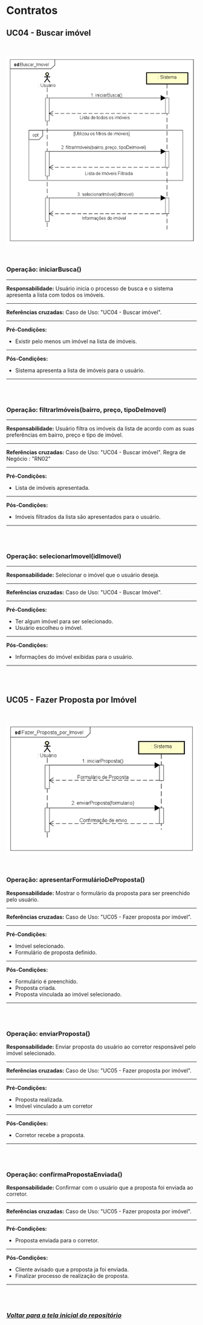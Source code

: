 # **Contratos**

## **UC04 - Buscar imóvel**

</br>

![](./../Diagramas/Diagrama_de_Sequencia/Buscar_Imovel.png)

</br>

### **Operação:** iniciarBusca() 
<hr>

**Responsabilidade:** Usuário inicia o processo de busca e o sistema apresenta a lista com todos os imóveis.
<hr>

**Referências cruzadas:** Caso de Uso: "UC04 - Buscar imóvel".
<hr>

**Pré-Condições:** 
- Existir pelo menos um imóvel na lista de imóveis.
<hr>

**Pós-Condições:** 
- Sistema apresenta a lista de imóveis para o usuário.
<hr>

</br> </br>

### **Operação:** filtrarImóveis(bairro, preço, tipoDeImovel)
<hr>

**Responsabilidade:** Usuário filtra os imóveis da lista de acordo com as suas preferências em bairro, preço e tipo de imóvel.
<hr>

**Referências cruzadas:** Caso de Uso: "UC04 - Buscar imóvel". Regra de Negócio : "RN02"
<hr>

**Pré-Condições:** 
- Lista de imóveis apresentada.
<hr>

**Pós-Condições:** 
- Imóveis filtrados da lista são apresentados para o usuário.
<hr>

</br> </br>

### **Operação:** selecionarImovel(idImovel)
<hr>

**Responsabilidade:** Selecionar o imóvel que o usuário deseja.
<hr>

**Referências cruzadas:** Caso de Uso: "UC04 - Buscar Imóvel".
<hr>

**Pré-Condições:** 
- Ter algum imóvel para ser selecionado.
- Usuário escolheu o imóvel.
<hr>

**Pós-Condições:** 
- Informações do imóvel exibidas para o usuário.
<hr>

</br> </br>

## **UC05 - Fazer Proposta por Imóvel**

</br>

![](./../Diagramas/Diagrama_de_Sequencia/Fazer_Proposta_por_Imovel.png)

</br>

### **Operação:** apresentarFormulárioDeProposta()  

**Responsabilidade:** Mostrar o formulário da proposta para ser preenchido pelo usuário.
<hr>

**Referências cruzadas:** Caso de Uso: "UC05 - Fazer proposta por imóvel".
<hr>

**Pré-Condições:** 
- Imóvel selecionado.
- Formulário de proposta definido.
<hr>

**Pós-Condições:** 
- Formulário é preenchido.
- Proposta criada.
- Proposta vinculada ao imóvel selecionado.
<hr>

</br> </br>

### **Operação:** enviarProposta() 

**Responsabilidade:** Enviar proposta do usuário ao corretor responsável pelo imóvel selecionado.
<hr>

**Referências cruzadas:** Caso de Uso: "UC05 - Fazer proposta por imóvel".
<hr>

**Pré-Condições:** 
- Proposta realizada.
- Imóvel vinculado a um corretor
<hr>

**Pós-Condições:** 
- Corretor recebe a proposta.
<hr>

</br> </br>

### **Operação:** confirmaPropostaEnviada()

**Responsabilidade:** Confirmar com o usuário que a proposta foi enviada ao corretor.
<hr>

**Referências cruzadas:** Caso de Uso: "UC05 - Fazer proposta por imóvel".
<hr>

**Pré-Condições:** 
- Proposta enviada para o corretor.
<hr>

**Pós-Condições:** 
- Cliente avisado que a proposta ja foi enviada.
- Finalizar processo de realização de proposta.
<hr>


<br /><br />

### _[Voltar para a tela inicial do repositório](.../)_
